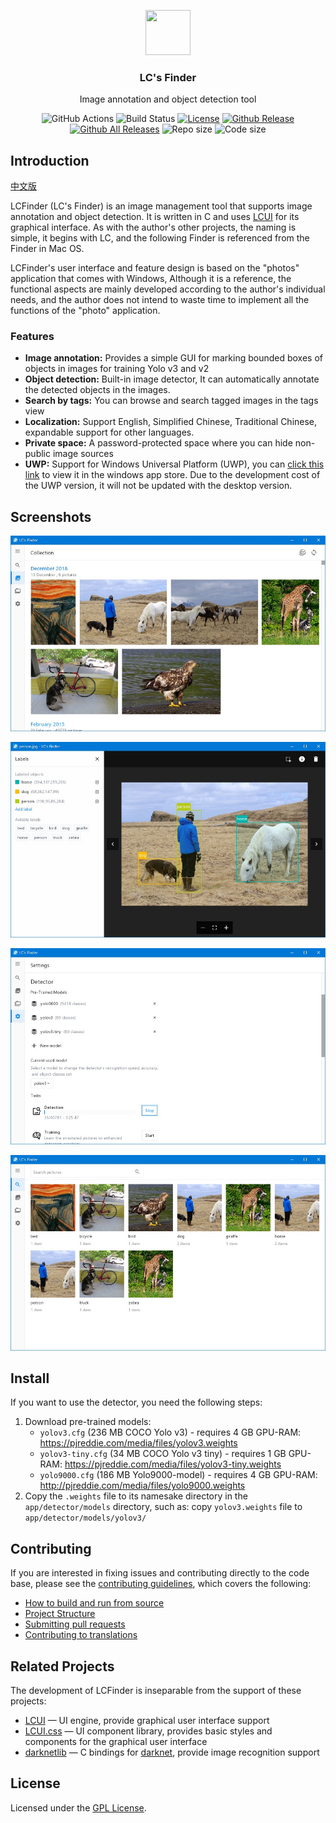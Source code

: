 <p align="center">
  <a href="http://lcfinder.lc-soft.io/">
    <img src="https://lcfinder.lc-soft.io/static/images/logo-lcfinder.png" alt="" width=72 height=72>
  </a>
  <h3 align="center">LC's Finder</h3>
  <p align="center">
    Image annotation and object detection tool
  </p>
  <p align="center">
    <a class="https://github.com/lc-soft/LC-Finder/actions"><img src="https://github.com/lc-soft/LC-Finder/workflows/C%2FC%2B%2B%20CI/badge.svg" alt="GitHub Actions"></a>
    <a class="https://travis-ci.org/lc-soft/LC-Finder"><img src="https://travis-ci.org/lc-soft/LC-Finder.svg?branch=develop" alt="Build Status"></a>
    <a href="https://opensource.org/licenses/GPL-2.0"><img src="https://img.shields.io/github/license/lc-soft/LC-Finder.svg" alt="License"></a>
    <a href="https://github.com/lc-soft/LCUI/releases"><img src="https://img.shields.io/github/release/lc-soft/LC-Finder/all.svg" alt="Github Release"></a>
    <a href="https://github.com/lc-soft/LCUI/releases"><img src="https://img.shields.io/github/downloads/lc-soft/LC-Finder/total.svg" alt="Github All Releases"></a>
    <img src="https://img.shields.io/github/repo-size/lc-soft/LC-Finder.svg" alt="Repo size">
    <img src="https://img.shields.io/github/languages/code-size/lc-soft/LC-Finder.svg" alt="Code size">
  </p>
</p>

## Introduction

[中文版](README.zh-cn.md)

LCFinder (LC's Finder) is an image management tool that supports image annotation and object detection. It is written in C and uses [LCUI](https://github.com/lc-soft/LCUI) for its graphical interface. As with the author's other projects, the naming is simple, it begins with LC, and the following Finder is referenced from the Finder in Mac OS.

LCFinder's user interface and feature design is based on the "photos" application that comes with Windows, Although it is a reference, the functional aspects are mainly developed according to the author's individual needs, and the author does not intend to waste time to implement all the functions of the "photo" application.

### Features

- **Image annotation:** Provides a simple GUI for marking bounded boxes of objects in images for training Yolo v3 and v2
- **Object detection:** Built-in image detector, It can automatically annotate the detected objects in the images.
- **Search by tags:** You can browse and search tagged images in the tags view
- **Localization:** Support English, Simplified Chinese, Traditional Chinese, expandable support for other languages.
- **Private space:** A password-protected space where you can hide non-public image sources
- **UWP:** Support for Windows Universal Platform (UWP), you can [click this link](https://www.microsoft.com/store/apps/9NBLGGH401X5) to view it in the windows app store. Due to the development cost of the UWP version, it will not be updated with the desktop version.

## Screenshots

[![screenshot 1](screenshots/1.jpg "LCFinder")](screenshots/1.jpg)

[![screenshot 1](screenshots/2.jpg "LCFinder")](screenshots/2.jpg)

[![screenshot 1](screenshots/3.jpg "LCFinder")](screenshots/3.jpg)

[![screenshot 1](screenshots/4.jpg "LCFinder")](screenshots/4.jpg)

## Install

If you want to use the detector, you need the following steps:

1. Download pre-trained models:
    - `yolov3.cfg` (236 MB COCO Yolo v3) - requires 4 GB GPU-RAM: https://pjreddie.com/media/files/yolov3.weights
    - `yolov3-tiny.cfg` (34 MB COCO Yolo v3 tiny) - requires 1 GB GPU-RAM: https://pjreddie.com/media/files/yolov3-tiny.weights
    - `yolo9000.cfg` (186 MB Yolo9000-model) - requires 4 GB GPU-RAM: http://pjreddie.com/media/files/yolo9000.weights
1. Copy the `.weights` file to its namesake directory in the `app/detector/models` directory, such as: copy `yolov3.weights` file to `app/detector/models/yolov3/`

## Contributing

If you are interested in fixing issues and contributing directly to the code base, please see the [contributing guidelines](CONTRIBUTING.md), which covers the following:

- [How to build and run from source](CONTRIBUTING.md#build-and-run)
- [Project Structure](CONTRIBUTING.md#project-structure)
- [Submitting pull requests](CONTRIBUTING.md#pull-requests)
- [Contributing to translations](CONTRIBUTING.md#translations)

## Related Projects

The development of LCFinder is inseparable from the support of these projects:

- [LCUI](https://github.com/lc-soft/LCUI) — UI engine, provide graphical user interface support
- [LCUI.css](https://github.com/lc-ui/lcui.css) — UI component library, provides basic styles and components for the graphical user interface
- [darknetlib](https://github.com/lc-soft/darknetlib) — C bindings for [darknet](http://pjreddie.com/darknet/), provide image recognition support


## License

Licensed under the  [GPL License](https://opensource.org/licenses/GPL-2.0).
